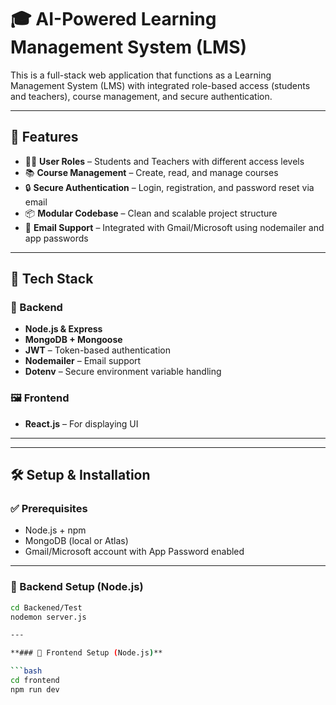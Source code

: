 # 🎓 AI-Powered Learning Management System (LMS)

This is a full-stack web application that functions as a Learning Management System (LMS) with integrated role-based access (students and teachers), course management, and secure authentication.

---

## 🚀 Features

- 🧑‍🏫 **User Roles** – Students and Teachers with different access levels
- 📚 **Course Management** – Create, read, and manage courses
- 🔒 **Secure Authentication** – Login, registration, and password reset via email
- 📦 **Modular Codebase** – Clean and scalable project structure
- 📧 **Email Support** – Integrated with Gmail/Microsoft using nodemailer and app passwords

---

## 🧠 Tech Stack

### 🔗 Backend
- **Node.js & Express**
- **MongoDB + Mongoose**
- **JWT** – Token-based authentication
- **Nodemailer** – Email support
- **Dotenv** – Secure environment variable handling


### 🖼️ Frontend
- **React.js** – For displaying UI

---


---

## 🛠️ Setup & Installation

### ✅ Prerequisites
- Node.js + npm
- MongoDB (local or Atlas)
- Gmail/Microsoft account with App Password enabled

---

### 🔧 Backend Setup (Node.js)

```bash
cd Backened/Test
nodemon server.js

---

**### 🔧 Frontend Setup (Node.js)**

```bash
cd frontend
npm run dev


